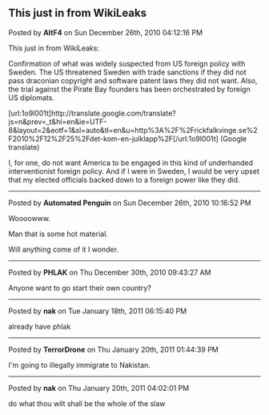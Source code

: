 ## This just in from WikiLeaks
Posted by **AltF4** on Sun December 26th, 2010 04:12:16 PM

This just in from WikiLeaks:

Confirmation of what was widely suspected from US foreign policy with Sweden. The US threatened Sweden with trade sanctions if they did not pass draconian copyright and software patent laws they did not want. Also, the trial against the Pirate Bay founders has been orchestrated by foreign US diplomats.

[url:1o9l001t]http&#58;//translate&#46;google&#46;com/translate?js=n&amp;prev=_t&amp;hl=en&amp;ie=UTF-8&amp;layout=2&amp;eotf=1&amp;sl=auto&amp;tl=en&amp;u=http%3A%2F%2Frickfalkvinge&#46;se%2F2010%2F12%2F25%2Fdet-kom-en-julklapp%2F[/url:1o9l001t] (Google translate)

I, for one, do not want America to be engaged in this kind of underhanded interventionist foreign policy. And if I were in Sweden, I would be very upset that my elected officials backed down to a foreign power like they did.

--------------------------------------------------------------------------------

Posted by **Automated Penguin** on Sun December 26th, 2010 10:16:52 PM

Woooowww.

Man that is some hot material.

Will anything come of it I wonder.

--------------------------------------------------------------------------------

Posted by **PHLAK** on Thu December 30th, 2010 09:43:27 AM

Anyone want to go start their own country?

--------------------------------------------------------------------------------

Posted by **nak** on Tue January 18th, 2011 06:15:40 PM

already have phlak

--------------------------------------------------------------------------------

Posted by **TerrorDrone** on Thu January 20th, 2011 01:44:39 PM

I'm going to illegally immigrate to Nakistan.

--------------------------------------------------------------------------------

Posted by **nak** on Thu January 20th, 2011 04:02:01 PM

do what thou wilt shall be the whole of the slaw
